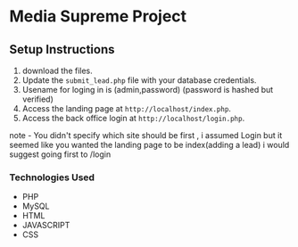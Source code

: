 # Media Supreme Project

## Setup Instructions

1. download the files.
3. Update the `submit_lead.php` file with your database credentials.
4. Usename for loging in is (admin,password) (password is hashed but verified)
5. Access the landing page at `http://localhost/index.php`.
6. Access the back office login at `http://localhost/login.php`.

note - You didn't specify which site should be first , i assumed Login
but it seemed like you wanted the landing page to be index(adding a lead) 
i would suggest going first to /login

### Technologies Used
- PHP
- MySQL
- HTML
- JAVASCRIPT
- CSS
